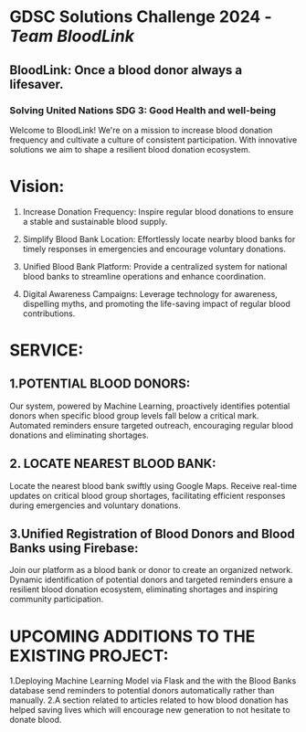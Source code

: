 # GDSC Solutions Challenge 2024 - _Team BloodLink_
## BloodLink: Once a blood donor always a lifesaver.
### Solving United Nations SDG 3: Good Health and well-being

Welcome to BloodLink! We're on a mission to increase blood donation frequency and cultivate a culture of consistent participation. With innovative solutions we aim to shape a resilient blood donation ecosystem. 

# Vision:

1. Increase Donation Frequency: Inspire regular blood donations to ensure a stable and sustainable blood supply.

2. Simplify Blood Bank Location: Effortlessly locate nearby blood banks for timely responses in emergencies and encourage voluntary donations.

3. Unified Blood Bank Platform: Provide a centralized system for national blood banks to streamline operations and enhance coordination.

4. Digital Awareness Campaigns: Leverage technology for awareness, dispelling myths, and promoting the life-saving impact of regular blood contributions.

# **SERVICE**:
## 1.**POTENTIAL BLOOD DONORS**:
Our system, powered by Machine Learning, proactively identifies potential donors when specific blood group levels fall below a critical mark. Automated reminders ensure targeted outreach, encouraging regular blood donations and eliminating shortages.

## 2. **LOCATE NEAREST BLOOD BANK**:
Locate the nearest blood bank swiftly using Google Maps. Receive real-time updates on critical blood group shortages, facilitating efficient responses during emergencies and voluntary donations.

## 3.Unified Registration of Blood Donors and Blood Banks using Firebase:
Join our platform as a blood bank or donor to create an organized network. Dynamic identification of potential donors and targeted reminders ensure a resilient blood donation ecosystem, eliminating shortages and inspiring community participation.

# UPCOMING ADDITIONS TO THE EXISTING PROJECT:
1.Deploying Machine Learning Model via Flask and the with the Blood Banks database send reminders to potential donors automatically rather than manually.
2.A section related to articles related to how blood donation has helped saving lives which will encourage new generation to not hesitate to donate blood. 


<!--

**Here are some ideas to get you started:**

🙋‍♀️ A short introduction - what is your organization all about?
🌈 Contribution guidelines - how can the community get involved?
👩‍💻 Useful resources - where can the community find your docs? Is there anything else the community should know?
🍿 Fun facts - what does your team eat for breakfast?
🧙 Remember, you can do mighty things with the power of [Markdown](https://docs.github.com/github/writing-on-github/getting-started-with-writing-and-formatting-on-github/basic-writing-and-formatting-syntax)
-->
